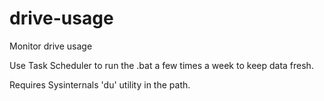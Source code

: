 drive-usage
===========

Monitor drive usage

Use Task Scheduler to run the .bat a few times a week to keep data fresh.

Requires Sysinternals 'du' utility in the path.